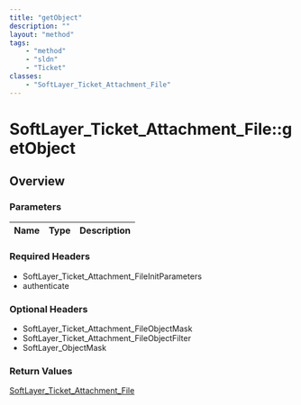 ```yaml
---
title: "getObject"
description: ""
layout: "method"
tags:
    - "method"
    - "sldn"
    - "Ticket"
classes:
    - "SoftLayer_Ticket_Attachment_File"
---
```

# SoftLayer_Ticket_Attachment_File::getObject
## Overview 


### Parameters 
|Name | Type | Description |
| --- | --- | --- |


### Required Headers
* SoftLayer_Ticket_Attachment_FileInitParameters
* authenticate

### Optional Headers
* SoftLayer_Ticket_Attachment_FileObjectMask
* SoftLayer_Ticket_Attachment_FileObjectFilter
* SoftLayer_ObjectMask

### Return Values
<a href='/reference/datatypes/SoftLayer_Ticket_Attachment_File'>SoftLayer_Ticket_Attachment_File </a>
